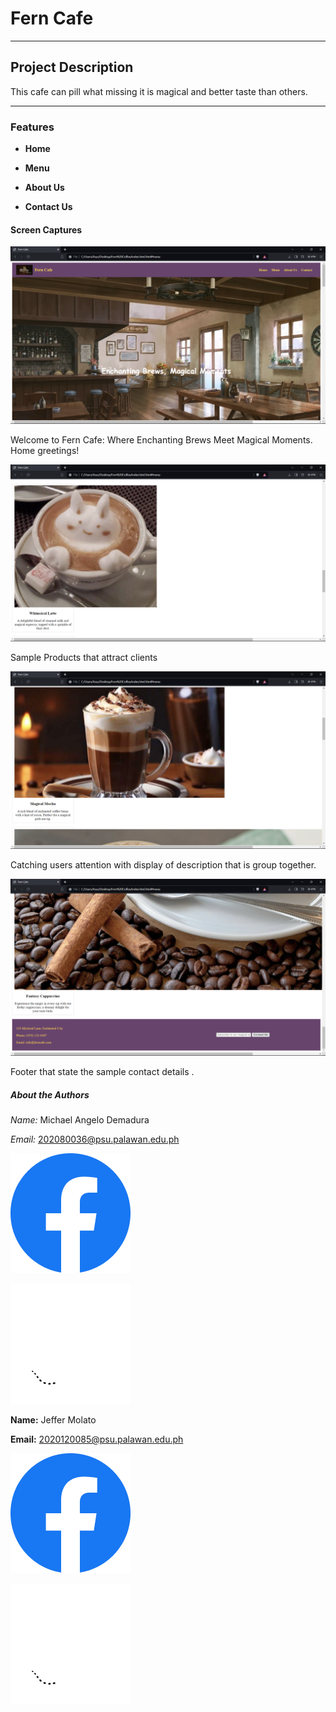 # Fern Cafe
***
## Project Description
This cafe can pill what missing it is magical and better taste than others.
***


### **Features**

- **Home** 

- **Menu** 

- **About Us**

- **Contact Us**


#### **Screen Captures**



![Traven](images/Home.png)


Welcome to Fern Cafe: Where Enchanting Brews Meet Magical Moments. Home greetings!

![Whimsical-Latte](images/Product1.png)

Sample Products that attract clients


![Magical-Mocha](images/Product2.png)


Catching users attention with display of description that is group together.

![Footer](images/footer.png)

Footer that state the sample contact details .


##### **About the Authors**

*Name:* Michael Angelo Demadura

*Email:* 202080036@psu.palawan.edu.ph



[![Image 4](images/fblog.png)](https://web.facebook.com/michaelangelo.demadura.7)

[![Image 4](images/git-log.png)](https://github.com/gelobe391)



**Name:** Jeffer Molato

**Email:** 2020120085@psu.palawan.edu.ph

[![Image 4](images/fblog.png)](https://web.facebook.com/jeffzoya)

[![Image 4](images/git-log.png)](https://github.com/Xcaliburr-AT)









